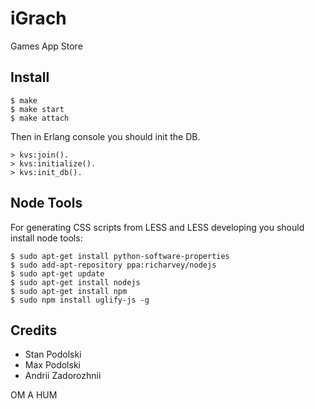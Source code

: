 iGrach
======

Games App Store

Install
-------

    $ make
    $ make start
    $ make attach

Then in Erlang console you should init the DB.

    > kvs:join().
    > kvs:initialize().
    > kvs:init_db().

Node Tools
----------

For generating CSS scripts from LESS and LESS developing you should install node tools:

    $ sudo apt-get install python-software-properties
    $ sudo add-apt-repository ppa:richarvey/nodejs
    $ sudo apt-get update
    $ sudo apt-get install nodejs
    $ sudo apt-get install npm
    $ sudo npm install uglify-js -g

Credits
-------

* Stan Podolski
* Max Podolski
* Andrii Zadorozhnii

OM A HUM
